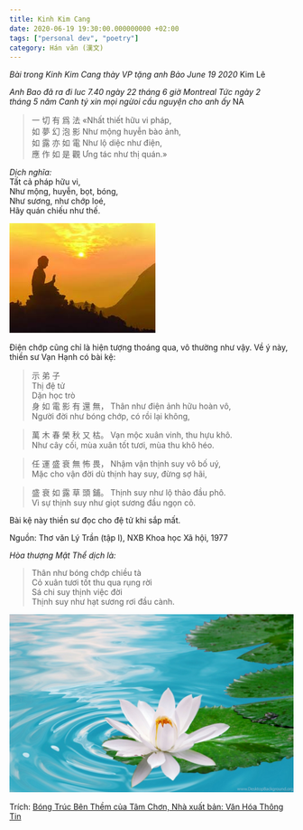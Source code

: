 ```yaml
---
title: Kinh Kim Cang
date: 2020-06-19 19:30:00.000000000 +02:00
tags: ["personal dev", "poetry"]
category: Hán văn (漢文)
---
```

*Bài trong Kinh Kim Cang thày VP tặng anh Bảo June 19 2020*  Kim Lê

*Anh Bao đã ra đi luc 7.40 ngày 22 tháng 6 giờ Montreal Tức ngày 2*  
*tháng 5 năm Canh tý  xin mọi ngừoi cầu  nguyện cho anh ấy* NA

>一 切 有 爲 法 «Nhất thiết hữu vi pháp,  
如 夢 幻 泡 影 Như mộng huyễn bào ảnh,  
如 露 亦 如 電 Như lộ diệc như điện,  
應 作 如 是 觀 Ưng tác như thị quán.»  
  
*Dịch nghĩa:*  
Tất cả pháp hữu vi,  
Như mộng, huyễn, bọt, bóng,  
Như sương, như chớp loé,  
Hãy quán chiếu như thế.

![Lời Phật day](../assets/KimCangThien.jpg)
   

 Điện chớp cũng chỉ là hiện tượng thoáng qua, vô thường như vậy. Về ý này, thiền sư Vạn Hạnh có bài kệ:   

>示 弟 子  
Thị đệ tử  
Dặn học trò  
身 如 電 影 有 還 無， 
Thân như điện ảnh hữu hoàn vô,  
Người đời như bóng chớp, có rồi lại không,  

>萬 木 春 榮 秋 又 枯。 
Vạn mộc xuân vinh, thu hựu khô.  
Như cây cối, mùa xuân tốt tươi, mùa thu khô héo.  

>任 運 盛 衰 無 怖 畏， 
Nhậm vận thịnh suy vô bố uý,  
Mặc cho vận đời dù thịnh hay suy, đừng sợ hãi,  

>盛 衰 如 露 草 頭 鋪。 
Thịnh suy như lộ thảo đầu phô.  
Vì sự thịnh suy như giọt sương đầu ngọn cỏ.  


Bài kệ này thiền sư đọc cho đệ tử khi sắp mất.  

Nguồn: Thơ văn Lý Trần (tập I), NXB Khoa học Xã hội, 1977   

*Hòa thượng Mật Thể dịch là:*  

>Thân như bóng chớp chiều tà  
Cỏ xuân tươi tốt thu qua rụng rời  
Sá chi suy thịnh việc đời  
Thịnh suy như hạt sương rơi đầu cành.

![Hoa sen trắng ](../assets/Hoa-Sen-Trang.jpg)
   
   
Trích: [Bóng Trúc Bên Thềm của Tâm Chơn, Nhà xuất bản: Văn Hóa Thông Tin](https://quangduc.com/p5427a32758/bong-truc-ben-them)
